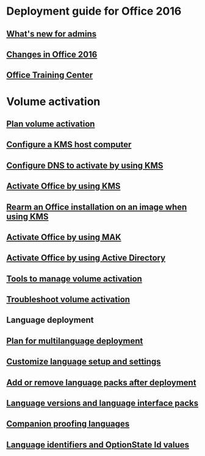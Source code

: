 
# Deployment guide for Office 2016
## [What's new for admins](what-s-new-for-admins-in-office-2016.md)
## [Changes in Office 2016](changes-in-office-2016-for-windows-desktop.md)
## [Office Training Center](https://support.office.com/office-training-center)

# Volume activation
## [Plan volume activation](../vlactivation/plan-volume-activation-of-office.md?toc=/deployoffice/office2016/toc.json)
## [Configure a KMS host computer](../vlactivation/configure-a-kms-host-computer-for-office.md?toc=/deployoffice/office2016/toc.json)
## [Configure DNS to activate by using KMS](../vlactivation/configure-dns-to-activate-office-by-using-kms.md?toc=/deployoffice/office2016/toc.json)
## [Activate Office by using KMS](../vlactivation/activate-office-by-using-kms.md?toc=/deployoffice/office2016/toc.mdjson)
## [Rearm an Office installation on an image when using KMS](../vlactivation/rearm-an-office-installation-on-an-image-when-using-kms-to-activate.md?toc=/deployoffice/office2016/toc.json)
## [Activate Office by using MAK](../vlactivation/activate-office-by-using-mak.md?toc=/deployoffice/office2016/toc.json)
## [Activate Office by using Active Directory](../vlactivation/activate-office-by-using-active-directory.md?toc=/deployoffice/office2016/toc.json)
## [Tools to manage volume activation](../vlactivation/tools-to-manage-volume-activation-of-office.md?toc=/deployoffice/office2016/toc.json)
## [Troubleshoot volume activation](../vlactivation/troubleshoot-volume-activation-of-office.md?toc=/deployoffice/office2016/toc.json)

## Language deployment
## [Plan for multilanguage deployment](plan-for-multilanguage-deployment-of-office-2016.md)
## [Customize language setup and settings](customize-language-setup-and-settings-for-office-2016.md)
## [Add or remove language packs after deployment](add-or-remove-language-packs-after-deployment-of-office-2016.md)
## [Language versions and language interface packs](language-versions-and-language-interface-packs-in-office-2016.md)
## [Companion proofing languages](companion-proofing-languages-for-office-2016.md)
## [Language identifiers and OptionState Id values](language-identifiers-and-optionstate-id-values-in-office-2016.md)


